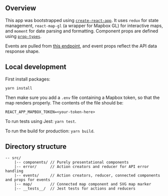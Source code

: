 ## Overview

This app was bootstrapped using [`create-react-app`](). It uses `redux` for state management, `react-map-gl` (a wrapper for Mapbox GL) for interactive maps, and `moment` for date parsing and formatting. Component props are defined using [`prop-types`](https://www.npmjs.com/package/prop-types).

Events are pulled from [this endpoint](https://github.com/mobilizeamerica/api#list-all-public-events), and event props reflect the API data response shape.

## Local development

First install packages:
```
yarn install
```

Then make sure you add a `.env` file containing a Mapbox token, so that the map renders properly. The contents of the file should be:
```
REACT_APP_MAPBOX_TOKEN=<your-token-here>
```

To run tests using Jest: `yarn test`.

To run the build for production: `yarn build`.

## Directory structure

```
-- src/
    |-- components/ // Purely presentational components
    |-- error/      // Action creators and reducer for API error handling
    |-- events/     // Action creators, reducer, connected components and props for events
    |-- map/        // Connected map component and SVG map marker
    |-- __tests__/  // Jest tests for actions and reducers
```